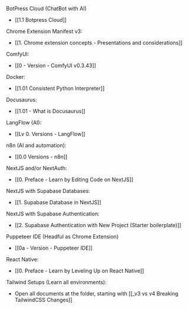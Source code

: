 
BotPress Cloud (ChatBot with AI)
- [[1.1 Botpress Cloud]]

Chrome Extension Manifest v3:
- [[1. Chrome extension concepts - Presentations and considerations]]

ComfyUI:
- [[0 - Version - ComfyUI v0.3.43]]

Docker:
- [[1.01 Consistent Python Interpreter]]

Docusaurus:
- [[1.01 - What is Docusaurus]]

LangFlow (AI):
- [[Lv 0. Versions - LangFlow]]

n8n (AI and automation):
- [[0.0 Versions - n8n]]

NextJS and/or NextAuth:
- [[0. Preface - Learn by Editing Code on NextJS]]

NextJS with Supabase Databases:
- [[1. Supabase Database in NextJS]]

NextJS with Supabase Authentication:
- [[2. Supabase Authentication with New Project (Starter boilerplate)]]

Puppeteer IDE (Headful as Chrome Extension)
- [[0a - Version - Puppeteer IDE]]

React Native:
- [[0. Preface - Learn by Leveling Up on React Native]]

Tailwind Setups (Learn all environments):
- Open all documents at the folder, starting with [[_v3 vs v4 Breaking TailwindCSS Changes]]